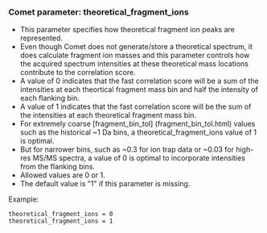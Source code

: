 ### Comet parameter: theoretical_fragment_ions

- This parameter specifies how theoretical fragment ion peaks are represented.
- Even though Comet does not generate/store a theoretical spectrum,
it does calculate fragment ion masses and this parameter controls how
the acquired spectrum intensities at these theoretical mass locations
contribute to the correlation score.
- A value of 0 indicates that the fast correlation score will be
a sum of the intensities at each theortical fragment mass bin and half
the intensity of each flanking bin.
- A value of 1 indicates that the fast correlation score will be
the sum of the intensities at each theoretical fragment mass bin.
- For extremely coarse
[fragment_bin_tol] (fragment_bin_tol.html)
values such as the historical ~1 Da bins, a theoretical_fragment_ions
value of 1 is optimal.
- But for narrower bins, such as ~0.3 for ion trap data or ~0.03 for
high-res MS/MS spectra, a value of 0 is optimal to incorporate
intensities from the flanking bins.
- Allowed values are 0 or 1.
- The default value is "1" if this parameter is missing.

Example:
```
theoretical_fragment_ions = 0
theoretical_fragment_ions = 1
```
